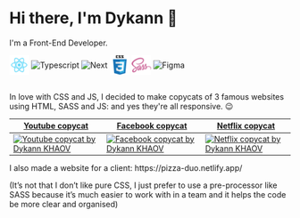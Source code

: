 <h1>Hi there, I'm Dykann 👋 </h1>

<p>I'm a Front-End Developer.</p>
<div>
  <img align="center" alt="React" width="35px" src="https://raw.githubusercontent.com/github/explore/80688e429a7d4ef2fca1e82350fe8e3517d3494d/topics/react/react.png" />
      <img align="center" alt="Typescript" width="33px" src="https://miro.medium.com/max/1400/1*TpbxEQy4ckB-g31PwUQPlg.png"/>
  <img align="center" alt="Next" width="35px" src="https://cdn.worldvectorlogo.com/logos/next-js.svg"/>  
  <img align="center" alt="CSS3" width="35px" src="https://raw.githubusercontent.com/github/explore/80688e429a7d4ef2fca1e82350fe8e3517d3494d/topics/css/css.png" />
  <img align="center" alt="Sass" width="35px" src="https://raw.githubusercontent.com/github/explore/80688e429a7d4ef2fca1e82350fe8e3517d3494d/topics/sass/sass.png" />
  <img align="center" alt="Figma" width="35px" src="https://user-images.githubusercontent.com/61904483/104744002-a6a69c80-574c-11eb-93b3-5d43a9699374.png"/>

</div>
<br>
<p> In love with CSS and JS, I decided to make copycats of 3 famous websites using HTML, SASS and JS:
and yes they're all responsive. 😉
</p>
<div align="center">
  <table border="0" cellspacing="0" cellpadding="0">
    <thead>
      <tr>
        <th>
          <strong><a href="https://youtube-dykann.netlify.app">Youtube copycat</a></strong>
        </th>
        <th>
          <strong><a href="https://facebook-copycat.netlify.app/">Facebook copycat</a></strong>
        </th>
        <th>
          <strong><a href="https://netflix-dykann.netlify.app">Netflix copycat</a></strong>
        </th>
      </tr>
    </thead>
    <tbody>
      <tr>
        <td>
          <a href="https://youtube-dykann.netlify.app">
            <img
              alt="Youtube copycat by Dykann KHAOV"
              src="https://user-images.githubusercontent.com/61904483/104640750-2d09a280-56a9-11eb-941d-2b2c8aa833a9.png"
            />
          </a>
        </td>
        <td>
          <a href="https://facebook-copycat.netlify.app/">
            <img
              alt="Facebook copycat by Dykann KHAOV"
              src="https://user-images.githubusercontent.com/61904483/104633108-f464cb80-569e-11eb-9c8a-781a0ae0c01f.png"
            />
          </a>
        </td>
        <td>
          <a href="https://netflix-dykann.netlify.app">
            <img
              alt="Netflix copycat by Dykann KHAOV"
              src="https://user-images.githubusercontent.com/61904483/104641379-faac7500-56a9-11eb-914d-f18081622e01.png"
            />
          </a>
        </td>
      </tr>
    </tbody>
  </table>
</div>

<p>I also made a website for a client: https://pizza-duo.netlify.app/ </p>

<p>(It’s not that I don’t like pure CSS, I just prefer to use a pre-processor like SASS because it’s much easier to work with in a team and it helps the code be more clear and organised) </p>

